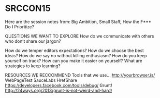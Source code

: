 # SRCCON15
Here are the session notes from: Big Ambition, Small Staff, How the F*** Do I Prioritize?

QUESTIONS WE WANT TO EXPLORE
How do we communicate with others who don’t share our jargon? 

How do we temper editors expectations? 
	How do we choose the best ideas? 
	How do we say no without killing enthusiasm? 
	How do you keep yourself on track? 
	How can you make it easier on yourself? 
	What are strategies to keep learning? 

RESOURCES WE RECCOMMEND
Tools that we use… 
    http://yourbrowser.is/
    WebPageTest
	SauceLabs
	HrefShare
	https://developers.facebook.com/tools/debug/ 
	Grunt! http://24ways.org/2013/grunt-is-not-weird-and-hard/


